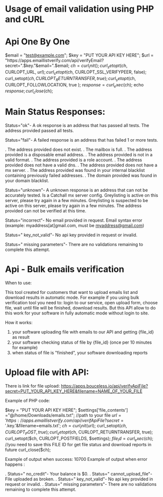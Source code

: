 # Usage of email validation using PHP and cURL

# Api One By One

$email = "test@example.com";
$key = "PUT YOUR API KEY HERE";
$url = "https://apps.emaillistverify.com/api/verifyEmail?secret=".$key."&email=".$email;
$ch = curl_init();
curl_setopt($ch, CURLOPT_URL, $url);
curl_setopt($ch, CURLOPT_SSL_VERIFYPEER, false);
curl_setopt($ch, CURLOPT_RETURNTRANSFER, true);
curl_setopt($ch, CURLOPT_FOLLOWLOCATION, true );
$response = curl_exec($ch);
echo $response;
curl_close($ch);




# Main Status Responses:

Status="ok"- A ok response is an address that has passed all tests. The address provided passed all tests.

Status="fail"- A failed response is an address that has failed 1 or more tests.

. The address provided does not exist.
. The mailbox is full.
. The address provided is a disposable email address.
. The address provided is not in a valid format.
. The address provided is a role account.
. The address provided does not have a valid dns.
. The address provided does not have a mx server.
. The address provided was found in your internal blacklist containing previously failed addresses.
. The domain provided was found in your domain blacklist.



Status="unknown"- A unknown response is an address that can not be accurately tested. Is a Catchall mx server config. Greylisting is active on this server, please try again in a few minutes. Greylisting is suspected to be active on this server, please try again in a few minutes. The address provided can not be verified at this time.

Status="incorrect"- No email provided in request. Email syntax error (example: myaddress[at]gmail.com, must be myaddress@gmail.com)

Status=" key_not_valid"- No api key provided in request or invalid.

Status=" missing parameters"- There are no validations remaining to complete this attempt.





# Api - Bulk emails verification

When to use:

This tool created for customers that want to upload emails list and download results in automatic mode. For example if you using bulk verification tool you need to: login to our service, open upload form, choose file, wait until file will be finished, download results. But this API allow to do this work for your software in fully automatic mode without login to site.


How it works:
1. your software uploading file with emails to our API and getting {file_id} as result
2. your software checking status of file by {file_id} (once per 10 minutes for example)
3. when status of file is "finished", your software downloading reports


# Upload file with API:

There is link for file upload:
https://apps.bouceless.io/api/verifyApiFile?secret=PUT_YOUR_API_KEY_HERE&filename=NAME_OF_YOUR_FILE
 
 Example of PHP code:
 
  $key = "PUT YOUR API KEY HERE";
$settings['file_contents'] ="@/home/Downloads/emails.txt"; //path to your file
$url = 'https://apps.emaillistverify.com/api/verifApiFile?secret='.$key.'&filename=emails.txt';
$ch = curl_init($url);
curl_setopt($ch, CURLOPT_POST, true);
curl_setopt($ch, CURLOPT_RETURNTRANSFER, true);
curl_setopt($ch, CURLOPT_POSTFIELDS, $settings);
$file_id = curl_exec($ch); //you need to save this FILE ID for get file status and download reports in future
curl_close($ch);

Example of output when success: 10700 Example of output when error happens :

. Status=" no_credit"- Your balance is $0.
. Status=" cannot_upload_file"- File uploaded as broken.
. Status=" key_not_valid"- No api key provided in request or invalid.
. Status=" missing parameters"- There are no validations remaining to complete this attempt.
